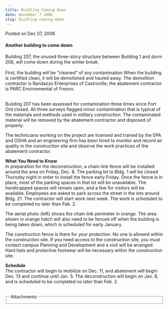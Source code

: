 ```yaml
---
title: Buidling Coming Down
date: December 7 2006
slug: buidling-coming-down
---
```





<span class="date">Posted on Dec 07, 2006    </span>
<h4>Another building to come down</h4>
<p>Building 207, the unused three-story structure between Building
1 and dorm 208, will come down during the winter break.<br>
<br>
First, the building will be &quot;cleaned&quot; of any contamination.When the
building is certified clean, it will be demolished and hauled away.
The demolition contractor is Randazzo Enterprises of Castroville;
the abatement contractor is PARC Environmental of Fresno.</br></br></p>
<p>Building 207 has been assessed for contamination three times
since Fort Ord closed. All three surveys flagged minor
contamination that is typical of the materials and methods used in
military construction. The contaminated material will be removed by
the abatement contractor and disposed of properly.</p>
<p>The technicians working on the project are licensed and trained
by the EPA and OSHA and an engineering firm has been hired to
monitor and record air quality in the construction site and observe
the work practices of the abatement contractor.</p>
<p><strong>What You Need to Know</strong><br>
In preparation for the deconstruction, a chain-link fence will be
installed around the area on Friday, Dec. 8. The parking lot to
Bldg. 1 will be closed Thursday night in order to install the fence
early Friday. Once the fence is in place, most of the parking
spaces in that lot will be unavailable. The handicapped spaces will
remain open, and a few for visitors will be available. Employees
are asked to park across the street in the lots around Bldg. 21.
The contractor will start work next week. The work is scheduled to
be completed no later than Feb. 2.</br></p>
<p>The aerial photo (left) shows the chain link perimeter in
orange. The area shown in orange hatch will also need to be fenced
off when the building is being taken down, which is scheduled for
early January.</p>
<p>The construction fence is there for your protection. No one is
allowed within the construction site. If you need access to the
construction site, you must contact campus Planning and Development
and a visit will be arranged. Hard hats and protective footwear
will be necessary within the construction site.</p>
<p><strong>Schedule</strong><br>
The contractor will begin to mobilize on Dec. 11, and abatement
will begin Dec. 13 and continue until Jan. 5. The deconstruction
will begin on Jan. 8, and is scheduled to be completed no later
than Feb. 2.<br/></br></p>
<fieldset class="fieldgroup group-attachments">
<legend>Attachments</legend>
<div class="field field-type-emvideo field-field-attach-video">
<div class="field-items">
<div class="field-item odd">
<div class="emvideo emvideo-video emvideo-"/>
</div>
</div>
</div>
</fieldset>





